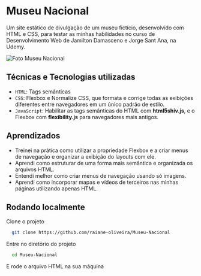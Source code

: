 # Museu Nacional

Um site estático de divulgação de um museu fictício, desenvolvido com HTML e CSS, para testar as minhas habilidades no curso de Desenvolvimento Web de Jamilton Damasceno e Jorge Sant Ana, na Udemy.

<img src="https://i.imgur.com/2V0Wnuk.png" alt="Foto Museu Nacional">

## Técnicas e Tecnologias utilizadas

- ```HTML```: Tags semânticas
- ```CSS```: Flexbox e Normalize CSS, que formata e corrige todas as exibições diferentes entre navegadores em um único padrão de estilo.
- ```JavaScript```: Habilitar as tags semânticas do HTML com **html5shiv.js**, e o Flexbox com **flexibility.js** para navegadores mais antigos.

## Aprendizados

- Treinei na prática como utilizar a propriedade Flexbox e a criar menus de navegação e organizar a exibição do layouts com ele.
- Aprendi como estruturar de uma forma mais semântica e organizada os arquivos HTML.
- Entendi melhor como criar menus de navegação usando só imagens.
- Aprendi como incorporar mapas e vídeos de terceiros nas minhas páginas utilizando apenas HTML.

## Rodando localmente

Clone o projeto

```bash
  git clone https://github.com/raiane-oliveira/Museu-Nacional
```

Entre no diretório do projeto

```bash
  cd Museu-Nacional
```

E rode o arquivo HTML na sua máquina

